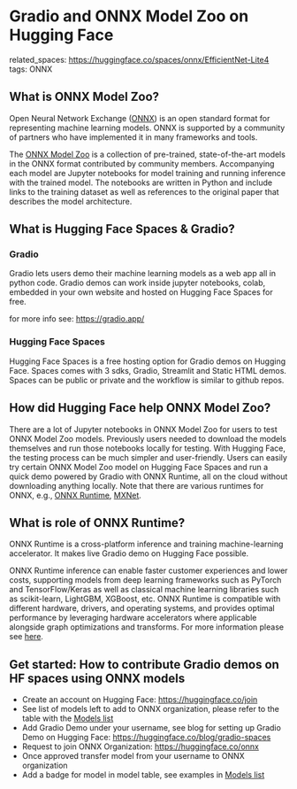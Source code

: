 
# Gradio and ONNX Model Zoo on Hugging Face 

related_spaces: https://huggingface.co/spaces/onnx/EfficientNet-Lite4
tags: ONNX

## What is ONNX Model Zoo?
Open Neural Network Exchange ([ONNX](https://onnx.ai/)) is an open standard format for representing machine learning models. ONNX is supported by a community of partners who have implemented it in many frameworks and tools.

The [ONNX Model Zoo](https://github.com/onnx/models) is a collection of pre-trained, state-of-the-art models in the ONNX format contributed by community members. Accompanying each model are Jupyter notebooks for model training and running inference with the trained model. The notebooks are written in Python and include links to the training dataset as well as references to the original paper that describes the model architecture.

## What is Hugging Face Spaces & Gradio?

### Gradio

Gradio lets users demo their machine learning models as a web app all in python code. Gradio demos can work inside jupyter notebooks, colab, embedded in your own website and hosted on Hugging Face Spaces for free.

for more info see: https://gradio.app/

### Hugging Face Spaces

Hugging Face Spaces is a free hosting option for Gradio demos on Hugging Face. Spaces comes with 3 sdks, Gradio, Streamlit and Static HTML demos. Spaces can be public or private and the workflow is similar to github repos. 

## How did Hugging Face help ONNX Model Zoo?
There are a lot of Jupyter notebooks in ONNX Model Zoo for users to test ONNX Model Zoo models. Previously users needed to download the models themselves and run those notebooks locally for testing. With Hugging Face, the testing process can be much simpler and user-friendly. Users can easily try certain ONNX Model Zoo model on Hugging Face Spaces and run a quick demo powered by Gradio with ONNX Runtime, all on the cloud without downloading anything locally. Note that there are various runtimes for ONNX, e.g., [ONNX Runtime]( https://github.com/microsoft/onnxruntime), [MXNet]( https://github.com/apache/incubator-mxnet).

## What is role of ONNX Runtime?
ONNX Runtime is a cross-platform inference and training machine-learning accelerator. It makes live Gradio demo on Hugging Face possible.

ONNX Runtime inference can enable faster customer experiences and lower costs, supporting models from deep learning frameworks such as PyTorch and TensorFlow/Keras as well as classical machine learning libraries such as scikit-learn, LightGBM, XGBoost, etc. ONNX Runtime is compatible with different hardware, drivers, and operating systems, and provides optimal performance by leveraging hardware accelerators where applicable alongside graph optimizations and transforms. For more information please see [here](https://onnxruntime.ai/).

## Get started: How to contribute Gradio demos on HF spaces using ONNX models

* Create an account on Hugging Face: https://huggingface.co/join
* See list of models left to add to ONNX organization, please refer to the table with the [Models list](https://github.com/onnx/models#models)
* Add Gradio Demo under your username, see blog for setting up Gradio Demo on Hugging Face: https://huggingface.co/blog/gradio-spaces
* Request to join ONNX Organization: https://huggingface.co/onnx
* Once approved transfer model from your username to ONNX organization
* Add a badge for model in model table, see examples in [Models list](https://github.com/onnx/models#models)
